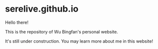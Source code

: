 # serelive.github.io

Hello there!

This is the repository of Wu Bingfan's personal website.

It's still under construction. You may learn more about me in this website!

